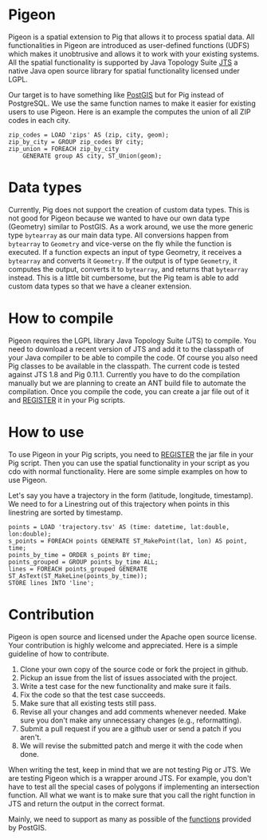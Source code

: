 Pigeon
======

Pigeon is a spatial extension to Pig that allows it to process spatial data.
All functionalities in Pigeon are introduced as user-defined functions (UDFS)
which makes it unobtrusive and allows it to work with your existing systems.
All the spatial functionality is supported by Java Topology Suite
[JTS](http://www.vividsolutions.com/jts/)
a native Java open source library for spatial functionality licensed under LGPL.


Our target is to have something like [PostGIS](http://postgis.net/) but for Pig
instead of PostgreSQL. We use the same function names to make it easier for
existing users to use Pigeon. Here is an example the computes the union of all
ZIP codes in each city. 

    zip_codes = LOAD 'zips' AS (zip, city, geom);
    zip_by_city = GROUP zip_codes BY city;
    zip_union = FOREACH zip_by_city
        GENERATE group AS city, ST_Union(geom);


Data types
==========
Currently, Pig does not support the creation of custom data types. This is not
good for Pigeon because we wanted to have our own data type (Geometry) similar to
PostGIS. As a work around, we use the more generic type `bytearray` as our main
data type. All conversions happen from `bytearray` to `Geometry` and vice-verse on
the fly while the function is executed. If a function expects an input of type
Geometry, it receives a `bytearray` and converts it `Geometry`. If the output is
of type `Geometry`, it computes the output, converts it to `bytearray`, and returns
that `bytearray` instead. This is a little bit cumbersome, but the Pig team is
able to add custom data types so that we have a cleaner extension.


How to compile
==============
Pigeon requires the LGPL library Java Topology Suite (JTS) to compile. You need to
download a recent version of JTS and add it to the classpath of your Java compiler
to be able to compile the code. Of course you also need Pig classes to be available
in the classpath. The current code is tested against JTS 1.8 and Pig 0.11.1.
Currently you have to do the compilation manually but we are planning to create
an ANT build file to automate the compilation. Once you compile the code, you
can create a jar file out of it and [REGISTER](http://pig.apache.org/docs/r0.11.1/basic.html#register) it in your Pig scripts.


How to use
==========
To use Pigeon in your Pig scripts, you need to [REGISTER](http://pig.apache.org/docs/r0.11.1/basic.html#register) the jar file in your Pig
script. Then you can use the spatial functionality in your script as you cdo with
normal functionality. Here are some simple examples on how to use Pigeon.

Let's say you have a trajectory in the form (latitude, longitude, timestamp). We need to
for a Linestring out of this trajectory when points in this linestring are sorted
by timestamp.


    points = LOAD 'trajectory.tsv' AS (time: datetime, lat:double, lon:double);
    s_points = FOREACH points GENERATE ST_MakePoint(lat, lon) AS point, time;
    points_by_time = ORDER s_points BY time;
    points_grouped = GROUP points_by_time ALL;
    lines = FOREACH points_grouped GENERATE ST_AsText(ST_MakeLine(points_by_time));
    STORE lines INTO 'line';


Contribution
============
Pigeon is open source and licensed under the Apache open source license. Your
contribution is highly welcome and appreciated. Here is a simple guideline of
how to contribute.
1. Clone your own copy of the source code or fork the project in github.
2. Pickup an issue from the list of issues associated with the project.
3. Write a test case for the new functionality and make sure it fails.
4. Fix the code so that the test case succeeds.
5. Make sure that all existing tests still pass.
6. Revise all your changes and add comments whenever needed. Make sure you
  don't make any unnecessary changes (e.g., reformatting).
7. Submit a pull request if you are a github user or send a patch if you aren't.
8. We will revise the submitted patch and merge it with the code when done.

When writing the test, keep in mind that we are not testing Pig or JTS. We are
testing Pigeon which is a wrapper around JTS. For example, you don't have to test
all the special cases of polygons if implementing an intersection function.
All what we want is to make sure that you call the right function in JTS and
return the output in the correct format. 

Mainly, we need to support as many as possible of the
[functions](http://postgis.net/docs/manual-1.4/ch08.html) provided by PostGIS.